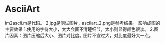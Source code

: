 # AsciiArt
im2ascii.m是代码。
2.jpg是测试图片，asciiart_2.png是参考结果。
影响成图的主要效果
1.使用的字符大小，太大会画不清楚细节，太小则显得颜色很淡。
2.图片因素：图片压缩后大小、图片对比度。图片不宜过大，对比度最好大一点。
